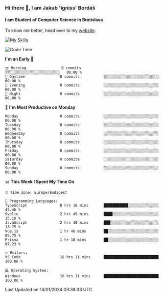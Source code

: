 ### Hi there 👋, I am Jakub 'igniss' Bordáš

#### I am Student of Computer Science in Bratislava
To know me better, head over to my [website](https://bordas.sk).

[![My Skills](https://skillicons.dev/icons?i=js,html,css,figma,svelte,java,kotlin,python,postgresql,typescript,nest,nodejs)](https://bordas.sk)


<!--START_SECTION:waka-->
![Code Time](http://img.shields.io/badge/Code%20Time-1%2C348%20hrs%208%20mins-blue)

**I'm an Early 🐤** 

```text
🌞 Morning                0 commits           ░░░░░░░░░░░░░░░░░░░░░░░░░   00.00 % 
🌆 Daytime                0 commits           ░░░░░░░░░░░░░░░░░░░░░░░░░   00.00 % 
🌃 Evening                0 commits           ░░░░░░░░░░░░░░░░░░░░░░░░░   00.00 % 
🌙 Night                  0 commits           ░░░░░░░░░░░░░░░░░░░░░░░░░   00.00 % 
```
📅 **I'm Most Productive on Monday** 

```text
Monday                   0 commits           ░░░░░░░░░░░░░░░░░░░░░░░░░   00.00 % 
Tuesday                  0 commits           ░░░░░░░░░░░░░░░░░░░░░░░░░   00.00 % 
Wednesday                0 commits           ░░░░░░░░░░░░░░░░░░░░░░░░░   00.00 % 
Thursday                 0 commits           ░░░░░░░░░░░░░░░░░░░░░░░░░   00.00 % 
Friday                   0 commits           ░░░░░░░░░░░░░░░░░░░░░░░░░   00.00 % 
Saturday                 0 commits           ░░░░░░░░░░░░░░░░░░░░░░░░░   00.00 % 
Sunday                   0 commits           ░░░░░░░░░░░░░░░░░░░░░░░░░   00.00 % 
```


📊 **This Week I Spent My Time On** 

```text
🕑︎ Time Zone: Europe/Budapest

💬 Programming Languages: 
TypeScript               8 hrs 16 mins       ███████████░░░░░░░░░░░░░░   45.46 % 
Svelte                   2 hrs 45 mins       ████░░░░░░░░░░░░░░░░░░░░░   15.18 % 
JavaScript               2 hrs 30 mins       ███░░░░░░░░░░░░░░░░░░░░░░   13.75 % 
Vue.js                   1 hr 46 mins        ██░░░░░░░░░░░░░░░░░░░░░░░   09.75 % 
Prisma                   1 hr 18 mins        ██░░░░░░░░░░░░░░░░░░░░░░░   07.23 % 

🔥 Editors: 
VS Code                  18 hrs 11 mins      █████████████████████████   100.00 % 

💻 Operating System: 
Windows                  18 hrs 11 mins      █████████████████████████   100.00 % 
```


 Last Updated on 14/01/2024 09:38:33 UTC
<!--END_SECTION:waka-->
